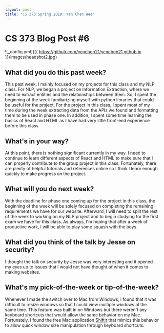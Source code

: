 ```yaml
---
layout: post
title: "CS 373 Spring 2019: Yen Chen Wee"
---
```

# CS 373 Blog Post #6


![_config.yml]({{ https://github.com/yenchen21/yenchen21.github.io }}/images/headshot2.jpg)

## What did you do this past week?
This past week, I mainly focused on my projects for this class and my NLP class. For NLP, we began a project on Information Extraction, where we need to extract entities and the relationships between them. So, I spent the beginning of the week familiarizing myself with python libraries that could be useful for the project. For the project in this class, I spent most of my time during the week extracting data from the APIs we found and formatting them to be used in phase one. In addition, I spent some time learning the basics of React and HTML as I have had very little front-end experience before this class.
## What's in your way?
At this point, there is nothing significant currently in my way. I need to continue to learn different aspects of React and HTML to make sure that I can properly contribute to the group project in this class. Fortunately, there are plenty of helpful tutorials and references online so I think I learn enough quickly to make progress on the project.
## What will you do next week?
With the deadline for phase one coming up for the project in this class, the beginning of the week will be solely focused on completing the remaining requirements we have for our website. Afterward, I will need to split the rest of the week to working on my NLP project and to begin studying for the first exam we have for this class. As always, I'm hoping that after a week of productive work, I will be able to play some squash with the boys.
## What did you think of the talk by Jesse on security?
I thought the talk on security by Jesse was very interesting and it opened my eyes up to issues that I would not have thought of when it comes to making websites.
## What's my pick-of-the-week or tip-of-the-week?
Whenever I made the switch over to Mac from Windows, I found that it was difficult to resize windows so that I could view multiple windows at the same time. This feature was built in on Windows but there weren't any keyboard shortcuts that would allow the same behavior on my Mac. Fortunately, I found the free Mac application [ShiftIt](https://github.com/fikovnik/ShiftIt) that mimics this behavior to allow quick window size manipulation through keyboard shortcuts.

